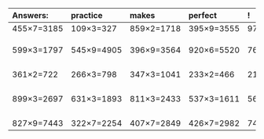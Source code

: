 | Answers: | practice | makes | perfect | ! |
| :--- | :--- | :--- | :--- | :--- |
| 455×7=3185 | 109×3=327 | 859×2=1718 | 395×9=3555 | 976×2=1952 | 
|   |   |   |   |   | 
|   |   |   |   |   | 
|   |   |   |   |   | 
| 599×3=1797 | 545×9=4905 | 396×9=3564 | 920×6=5520 | 764×3=2292 | 
|   |   |   |   |   | 
|   |   |   |   |   | 
|   |   |   |   |   | 
|   |   |   |   |   | 
| 361×2=722 | 266×3=798 | 347×3=1041 | 233×2=466 | 213×8=1704 | 
|   |   |   |   |   | 
|   |   |   |   |   | 
|   |   |   |   |   | 
|   |   |   |   |   | 
| 899×3=2697 | 631×3=1893 | 811×3=2433 | 537×3=1611 | 565×8=4520 | 
|   |   |   |   |   | 
|   |   |   |   |   | 
|   |   |   |   |   | 
|   |   |   |   |   | 
| 827×9=7443 | 322×7=2254 | 407×7=2849 | 426×7=2982 | 747×4=2988 | 
